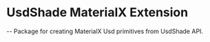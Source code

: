 # UsdShade MaterialX Extension

-- Package for creating MaterialX Usd primitives from UsdShade API.

